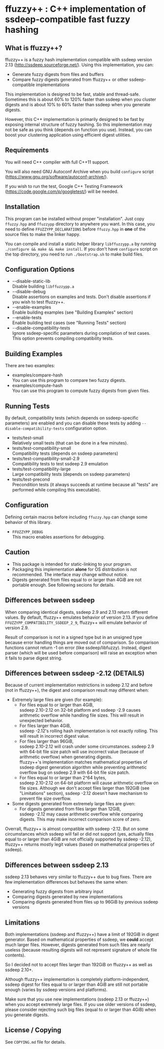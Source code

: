 ffuzzy++ : C++ implementation of ssdeep-compatible fast fuzzy hashing
======================================================================



What is ffuzzy++?
------------------

ffuzzy++ is a fuzzy hash implementation compatible with
ssdeep version 2.13 (<http://ssdeep.sourceforge.net/>).
Using this implementation, you can:

*	Generate fuzzy digests from files and buffers
*	Compare fuzzy digests generated from ffuzzy++ or
	other ssdeep-compatible implementations

This implementation is designed to be fast, stable and thread-safe.
Sometimes this is about 60% to 120% faster than ssdeep when you
cluster digests and is about 10% to 60% faster than ssdeep when
you generate digests.

However, this C++ implementation is primarily designed to be fast
by exposing internal structure of fuzzy hashing. So this
implementation may not be safe as you think (depends on function
you use). Instead, you can boost your clustering application
using efficient digest utilities.



Requirements
-------------

You will need C++ compiler with full C++11 support.

You will also need GNU Autoconf Archive when you build `configure`
script (<https://www.gnu.org/software/autoconf-archive/>).

If you wish to run the test, Google C++ Testing Framework
(<https://code.google.com/p/googletest/>) will be needed.



Installation
-------------

This program can be installed without proper "installation".
Just copy `ffuzzy.hpp` and `ffuzzypp` directory to anywhere you want.
In this case, you need to define `FFUZZYPP_DECLARATIONS` before 
`ffuzzy.hpp` in **one** of the source files to make the linker happy.

You can compile and install a static helper library `libffuzzypp.a`
by running `./configure && make && make install`.
If you don't have `configure` script on the top directory, you need
to run `./bootstrap.sh` to make build files.



Configuration Options
----------------------

*	--disable-static-lib  
	Disable building `libffuzzypp.a`
*	--disable-debug  
	Disable assertions on examples and tests.
	Don't disable assertions if you wish to test ffuzzy++.
*	--enable-examples  
	Enable building examples (see "Building Examples" section)
*	--enable-tests  
	Enable building test cases (see "Running Tests" section)
*	--disable-compatibility-tests  
	Ignore ssdeep-specific parameters during compilation of
	test cases. This option prevents compiling compatibility tests.



Building Examples
------------------

There are two examples:

*	examples/compare-hash  
	You can use this program to compare two fuzzy digests.
*	examples/compute-hash  
	You can use this program to compute fuzzy digests from
	given files.



Running Tests
--------------

By default, compatibility tests (which depends on ssdeep-specific
parameters) are enabled and you can disable these tests by adding
`--disable-compatibility-tests` configuration option.

*	tests/test-small  
	Relatively small tests (that can be done in a few minutes).
*	tests/test-compatibility-small  
	Compatibility tests (depends on ssdeep parameters)
*	tests/test-compatibility-small-2.9  
	Compatibility tests to test ssdeep 2.9 emulation
*	tests/test-compatibility-large  
	Large compatibility tests (depends on ssdeep parameters)
*	tests/test-precond  
	Precondition tests (it always succeeds at runtime because
	all "tests" are performed while compiling this executable).



Configuration
--------------

Defining certain macros before including `ffuzzy.hpp` can change some
behavior of this library.

*	`FFUZZYPP_DEBUG`  
	This macro enables assertions for debugging.



Caution
--------

*	This package is intended for static-linking to your program.
*	Packaging this implementation **alone** for OS distribution
	is not recommended.  The interface may change without notice.
*	Digests generated from files equal to or larger than 4GiB
	are not portable enough. See following secions for details.



Differences between ssdeep
---------------------------

When comparing identical digests, ssdeep 2.9 and 2.13 return different
values. By default, ffuzzy++ emulates behavior of version 2.13.
If you define `FFUZZYPP_COMPATIBILITY_SSDEEP_2_9`, ffuzzy++ will
emulate behavior of version 2.9.

Result of comparison is not in a signed type but in an unsigned type
because error handling things are moved out of comparison.
So comparison functions cannot return -1 on error (like ssdeep/libfuzzy).
Instead, digest parser (which will be used before comparison) will raise
an exception when it fails to parse digest string.



Differences between ssdeep -2.12 (DETAILS)
-------------------------------------------

Because of current implementation restrictions in ssdeep 2.12 and before
(not in ffuzzy++), the digest and comparison result may different when:

*	Extremely large files are given (for example):
	*	For files equal to or larger than 4GiB,  
		ssdeep 2.10-2.12 on 32-bit platform and ssdeep -2.9
		causes arithmetic overflow while handling file sizes.
		This will result in unexpected behavior.
	*	For files larger than 4GiB,  
		ssdeep -2.12's rolling hash implementation is not exactly
		rolling. This will result in incorrect digest value.
	*	For files larger than 96GiB,  
		ssdeep 2.10-2.12 will crash under some circumstances.
		ssdeep 2.9 with 64-bit file size patch will use incorrect value
		(because of arithmetic overflow) when generating digests.  
		ffuzzy++'s implementation matches mathematical properties
		of ssdeep digest generation algorithm while preventing
		arithmetic overflow bug on ssdeep 2.9 with
		64-bit file size patch.
	*	For files equal to or larger than 2^64 bytes,  
		ssdeep 2.10-2.12 on 64-bit platform will cause arithmetic
		overflow on file sizes. Although we don't accept
		files larger than 192GiB (see "Limitations" section), ssdeep
		-2.12 doesn't have mechanism to prevent file size overflow.
*	Some digests generated from extremely large files are given:
	*	For digests generated from files larger than 12GiB,  
		ssdeep -2.12 may cause arithmetic overflow while comparing
		digests. This may make incorrect comparison score of zero.

Overrall, ffuzzy++ is almost compatible with ssdeep -2.12. But on some
circumstances which ssdeep will fail or did not support (yes, actually
files equal to or larger than 4GiB are not officially supported by
ssdeep -2.12), ffuzzy++ returns mostly legit values
(based on mathematical properties of ssdeep).



Differences between ssdeep 2.13
--------------------------------

ssdeep 2.13 behaves very similar to ffuzzy++ due to bug fixes.
There are few implementation differences but behaves the same when:

*	Generating fuzzy digests from arbitrary input
*	Comparing digests generated by new implementations
*	Comparing digests generated from files up to 96GiB
	by previous ssdeep versions



Limitations
------------

Both implementations (ssdeep and ffuzzy++) have a limit of 192GiB in
digest generator. Based on mathematical properties of ssdeep,
we **could** accept much larger files. However, digests generated
from such files are nearly useless (because resulting digests will
not represent signature of whole file contents).

So I decided not to accept files larger than 192GiB on ffuzzy++
as well as ssdeep 2.10+.

Although ffuzzy++ implementation is completely platform-independent,
ssdeep digest for files equal to or larger than 4GiB are still not
portable enough (varies by ssdeep versions and platforms).

Make sure that you use new implementations (ssdeep 2.13 or ffuzzy++)
when you accept extremely large files. If you use older versions of
ssdeep, please consider rejecting such big files (equal to or larger
than 4GiB) when you generate digests.



License / Copying
------------------

See `COPYING.md` file for details.
